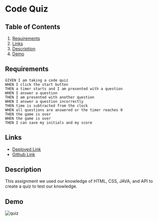 # Code Quiz

## Table of Contents
1. [Requirements](##Requirements)
2. [Links](##Links)
3. [Description](##Description)
4. [Demo](##Demo)

## Requirements

```
GIVEN I am taking a code quiz
WHEN I click the start button
THEN a timer starts and I am presented with a question
WHEN I answer a question
THEN I am presented with another question
WHEN I answer a question incorrectly
THEN time is subtracted from the clock
WHEN all questions are answered or the timer reaches 0
THEN the game is over
WHEN the game is over
THEN I can save my initials and my score
```

## Links
- [Deployed Link](https://hbrown16.github.io/Code-Quiz/)
- [Github Link](https://github.com/Hbrown16/Code-Quiz)

## Description
This assignment we used our knowledge of HTML, CSS, JAVA, and API to create a quiz to test our knowledge.

## Demo
![quiz](./Assets/quiz.gif)
